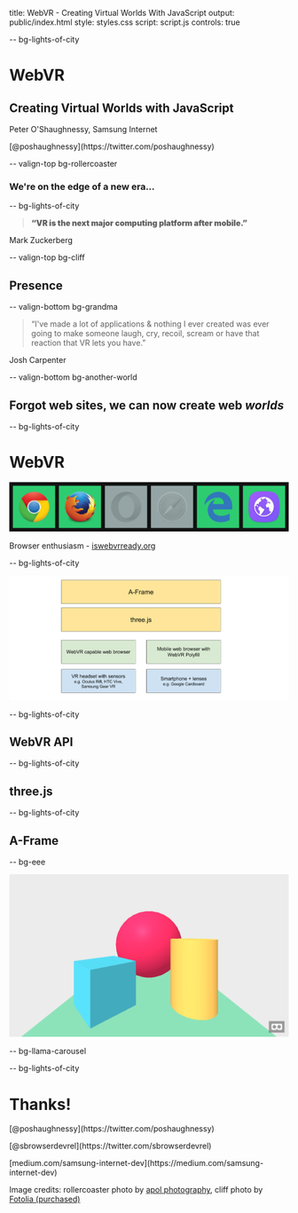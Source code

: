 title: WebVR - Creating Virtual Worlds With JavaScript
output: public/index.html
style: styles.css
script: script.js
controls: true


-- bg-lights-of-city

# WebVR

## Creating Virtual Worlds with JavaScript 

<div class="contact">
  <p>Peter O'Shaughnessy, Samsung Internet</p>
  <p>[@poshaughnessy](https://twitter.com/poshaughnessy)</p>
</div>


-- valign-top bg-rollercoaster

### We're on the edge of a new era...


-- bg-lights-of-city

<blockquote style="font-weight:900">&ldquo;VR is the next major computing platform after mobile.&rdquo;</blockquote>

Mark Zuckerberg


<!-- TODO slide showing different headsets: Gear VR, Vive, Oculus Rift, Cardboard, Daydream -->


-- valign-top bg-cliff

## Presence


-- valign-bottom bg-grandma

<blockquote>&ldquo;I've made a lot of applications & nothing I ever created was ever going to make someone 
laugh, cry, recoil, scream or have that reaction that VR lets you have.&rdquo;</blockquote>

Josh Carpenter


-- valign-bottom bg-another-world

## Forgot web sites, we can now create web *worlds*


-- bg-lights-of-city

# WebVR

![WebVR browser enthusiasm](images/webvr-browser-enthusiasm.png)

<p class="caption">Browser enthusiasm - <a href="https://iswebvrready.org/">iswebvrready.org</a></p>


-- bg-lights-of-city

![Requirements](images/webvr-requirements.png)


-- bg-lights-of-city

## WebVR API


-- bg-lights-of-city

## three.js

-- bg-lights-of-city

## A-Frame


-- bg-eee

![A-Frame basic scene](images/aframe-basic.png)


-- bg-llama-carousel


-- bg-lights-of-city

# Thanks!

<div class="contact">
  <p>[@poshaughnessy](https://twitter.com/poshaughnessy)</p>
  <p>[@sbrowserdevrel](https://twitter.com/sbrowserdevrel)</p>
  <p>[medium.com/samsung-internet-dev](https://medium.com/samsung-internet-dev)</p>
</div>

<p class="credits">Image credits: rollercoaster photo by <a href="https://www.flickr.com/photos/apol-photography/3729520874/">apol photography</a>, cliff photo by <a href="http://www.fotolia.com">Fotolia (purchased)</a></p>
